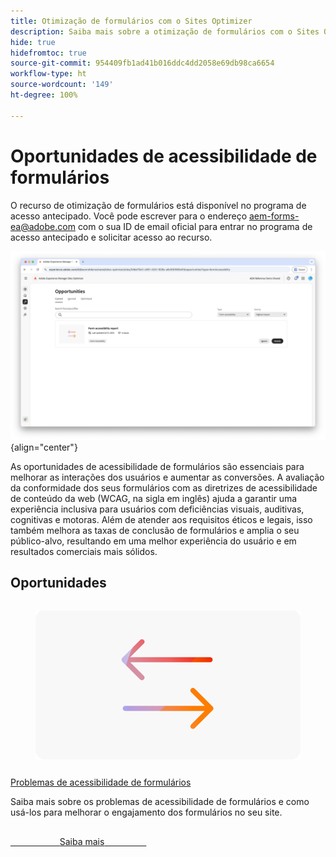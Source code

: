 ```yaml
---
title: Otimização de formulários com o Sites Optimizer
description: Saiba mais sobre a otimização de formulários com o Sites Optimizer.
hide: true
hidefromtoc: true
source-git-commit: 954409fb1ad41b016ddc4dd2058e69db98ca6654
workflow-type: ht
source-wordcount: '149'
ht-degree: 100%

---
```



# Oportunidades de acessibilidade de formulários

<span class="preview"> O recurso de otimização de formulários está disponível no programa de acesso antecipado. Você pode escrever para o endereço aem-forms-ea@adobe.com com o sua ID de email oficial para entrar no programa de acesso antecipado e solicitar acesso ao recurso. </span>

![Oportunidades de acessibilidade de formulários](./assets/form-accesibility/hero.png){align="center"}


As oportunidades de acessibilidade de formulários são essenciais para melhorar as interações dos usuários e aumentar as conversões. A avaliação da conformidade dos seus formulários com as diretrizes de acessibilidade de conteúdo da web (WCAG, na sigla em inglês) ajuda a garantir uma experiência inclusiva para usuários com deficiências visuais, auditivas, cognitivas e motoras. Além de atender aos requisitos éticos e legais, isso também melhora as taxas de conclusão de formulários e amplia o seu público-alvo, resultando em uma melhor experiência do usuário e em resultados comerciais mais sólidos.

## Oportunidades

<!-- CARDS
 
* ../documentation/opportunities/low-views.md
  {title=Low views}
  {image=../assets/common/card-bag.png}
* ../documentation/opportunities/low-conversions.md
  {title=Low conversions}
  {image=../assets/common/card-bag.png}

--->
<!-- START CARDS HTML - DO NOT MODIFY BY HAND -->
<div class="columns">
    <div class="column is-half-tablet is-half-desktop is-one-third-widescreen" aria-label="Forms Accessibility issues">
        <div class="card" style="height: 100%; display: flex; flex-direction: column; height: 100%;">
            <div class="card-image">
                <figure class="image x-is-16by9">
                    <a href="../documentation/opportunities/forms-accessibility-issues.md" title="Problemas de acessibilidade de formulários" target="_blank" rel="referrer">
                        <img class="is-bordered-r-small" src="../assets/common/card-arrows.png" alt="Problemas de acessibilidade de formulários"
                             style="width: 100%; aspect-ratio: 16 / 9; object-fit: cover; overflow: hidden; display: block; margin: auto;">
                    </a>
                </figure>
            </div>
            <div class="card-content is-padded-small" style="display: flex; flex-direction: column; flex-grow: 1; justify-content: space-between;">
                <div class="top-card-content">
                    <p class="headline is-size-6 has-text-weight-bold">
                        <a href="../documentation/opportunities/forms-accessibility-issues.md" target="_blank" rel="referrer" title="Problemas de acessibilidade de formulários">Problemas de acessibilidade de formulários</a>
                    </p>
                    <p class="is-size-6">Saiba mais sobre os problemas de acessibilidade de formulários e como usá-los para melhorar o engajamento dos formulários no seu site.</p>
                </div>
                <a href="../documentation/opportunities/forms-accessibility-issues.md" target="_blank" rel="referrer" class="spectrum-Button spectrum-Button--outline spectrum-Button--primary spectrum-Button--sizeM" style="align-self: flex-start; margin-top: 1rem;">
                    <span class="spectrum-Button-label has-no-wrap has-text-weight-bold">Saiba mais</span>
                </a>
            </div>
        </div>
    </div>
</div>
<!-- END CARDS HTML - DO NOT MODIFY BY HAND -->
